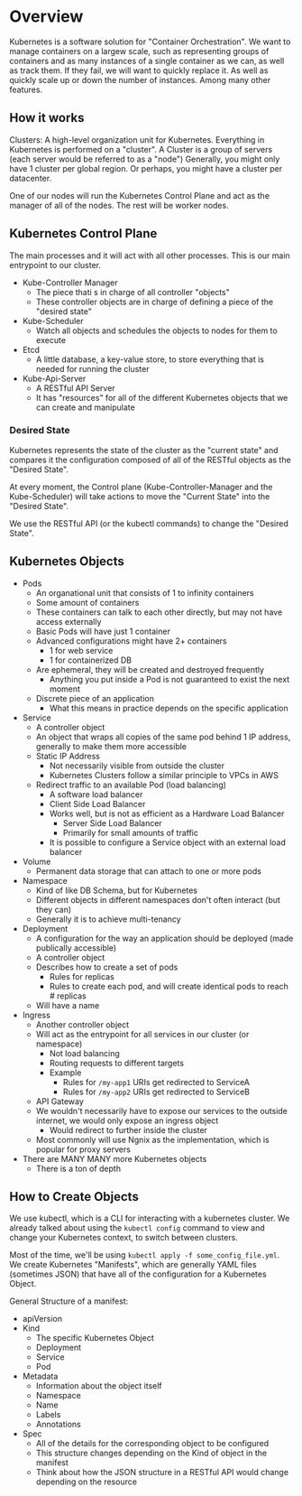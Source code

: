 # Overview

Kubernetes is a software solution for "Container Orchestration". We want to manage containers on a largew scale, such as representing groups of containers and as many instances of a single container as we can, as well as track them. If they fail, we will want to quickly replace it. As well as quickly scale up or down the number of instances. Among many other features.

## How it works

Clusters: A high-level organization unit for Kubernetes. Everything in Kubernetes is performed on a "cluster". A Cluster is a group of servers (each server would be referred to as a "node")
Generally, you might only have 1 cluster per global region.
Or perhaps, you might have a cluster per datacenter.

One of our nodes will run the Kubernetes Control Plane and act as the manager of all of the nodes. The rest will be worker nodes.

## Kubernetes Control Plane

The main processes and it will act with all other processes.
This is our main entrypoint to our cluster.

- Kube-Controller Manager
    - The piece thati s in charge of all controller "objects"
    - These controller objects are in charge of defining a piece of the "desired state"
- Kube-Scheduler
    - Watch all objects and schedules the objects to nodes for them to execute
- Etcd
    - A little database, a key-value store, to store everything that is needed for running the cluster
- Kube-Api-Server
    - A RESTful API Server
    - It has "resources" for all of the different Kubernetes objects that we can create and manipulate

### Desired State

Kubernetes represents the state of the cluster as the "current state" and compares it the configuration composed of all of the RESTful objects as the "Desired State".

At every moment, the Control plane (Kube-Controller-Manager and the Kube-Scheduler) will take actions to move the "Current State" into the "Desired State".

We use the RESTful API (or the kubectl commands) to change the "Desired State".

## Kubernetes Objects

- Pods
    - An organational unit that consists of 1 to infinity containers
    - Some amount of containers
    - These containers can talk to each other directly, but may not have access externally
    - Basic Pods will have just 1 container
    - Advanced configurations might have 2+ containers
        - 1 for web service
        - 1 for containerized DB
    - Are ephemeral, they will be created and destroyed frequently
        - Anything you put inside a Pod is not guaranteed to exist the next moment
    - Discrete piece of an application
        - What this means in practice depends on the specific application
- Service
    - A controller object
    - An object that wraps all copies of the same pod behind 1 IP address, generally to make them more accessible
    - Static IP Address
        - Not necessarily visible from outside the cluster
        - Kubernetes Clusters follow a similar principle to VPCs in AWS
    - Redirect traffic to an available Pod (load balancing)
        - A software load balancer
        - Client Side Load Balancer
        - Works well, but is not as efficient as a Hardware Load Balancer
            - Server Side Load Balancer
            - Primarily for small amounts of traffic
        - It is possible to configure a Service object with an external load balancer
- Volume
    - Permanent data storage that can attach to one or more pods
- Namespace
    - Kind of like DB Schema, but for Kubernetes
    - Different objects in different namespaces don't often interact (but they can)
    - Generally it is to achieve multi-tenancy
- Deployment
    - A configuration for the way an application should be deployed (made publically accessible)
    - A controller object
    - Describes how to create a set of pods
        - Rules for replicas
        - Rules to create each pod, and will create identical pods to reach # replicas
    - Will have a name
- Ingress
    - Another controller object
    - Will act as the entrypoint for all services in our cluster (or namespace)
        - Not load balancing
        - Routing requests to different targets
        - Example
            - Rules for `/my-app1` URIs get redirected to ServiceA
            - Rules for `/my-app2` URIs get redirected to ServiceB
    - API Gateway
    - We wouldn't necessarily have to expose our services to the outside internet, we would only expose an ingress object
        - Would redirect to further inside the cluster
    - Most commonly will use Ngnix as the implementation, which is popular for proxy servers
- There are MANY MANY more Kubernetes objects
    - There is a ton of depth

## How to Create Objects

We use kubectl, which is a CLI for interacting with a kubernetes cluster.
We already talked about using the `kubectl config` command to view and change your Kubernetes context, to switch between clusters.

Most of the time, we'll be using `kubectl apply -f some_config_file.yml`.
We create Kubernetes "Manifests", which are generally YAML files (sometimes JSON) that have all of the configuration for a Kubernetes Object.

General Structure of a manifest:
- apiVersion
- Kind
    - The specific Kubernetes Object
    - Deployment
    - Service
    - Pod
- Metadata
    - Information about the object itself
    - Namespace
    - Name
    - Labels
    - Annotations
- Spec
    - All of the details for the corresponding object to be configured
    - This structure changes depending on the Kind of object in the manifest
    - Think about how the JSON structure in a RESTful API would change depending on the resource
